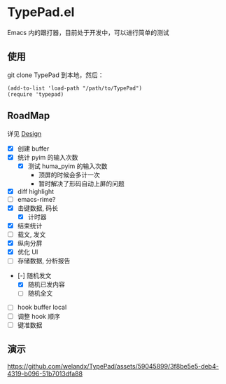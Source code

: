 # TypePad.el
Emacs 内的跟打器，目前处于开发中，可以进行简单的测试
## 使用
git clone TypePad 到本地，然后：

```emacs-lisp
(add-to-list 'load-path "/path/to/TypePad")
(require 'typepad)
```

## RoadMap
详见 [Design](Design.org)
- [X] 创建 buffer
- [X] 统计 pyim 的输入次数
  - [X] 测试 huma_pyim 的输入次数
    - 顶屏的时候会多计一次
    - 暂时解决了形码自动上屏的问题
- [X] diff highlight
- [ ] emacs-rime?
- [X] 击键数据, 码长
  - [X] 计时器
- [X] 结束统计
- [ ] 载文, 发文
- [X] 纵向分屏
- [X] 优化 UI
- [ ] 存储数据, 分析报告
- [-] 随机发文
  - [X] 随机已发内容
  - [ ] 随机全文
- [ ] hook buffer local
- [ ] 调整 hook 顺序
- [ ] 键准数据

## 演示

https://github.com/welandx/TypePad/assets/59045899/3f8be5e5-deb4-4319-b096-51b7013dfa88

